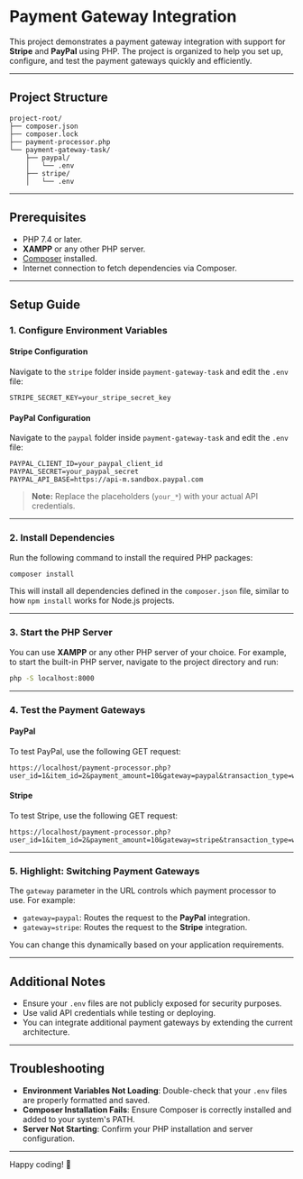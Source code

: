 # Payment Gateway Integration

This project demonstrates a payment gateway integration with support for **Stripe** and **PayPal** using PHP. The project is organized to help you set up, configure, and test the payment gateways quickly and efficiently.

---

## Project Structure

```
project-root/
├── composer.json
├── composer.lock
├── payment-processor.php
└── payment-gateway-task/
    ├── paypal/
    │   └── .env
    ├── stripe/
    │   └── .env
```

---

## Prerequisites

- PHP 7.4 or later.
- **XAMPP** or any other PHP server.
- [Composer](https://getcomposer.org/) installed.
- Internet connection to fetch dependencies via Composer.

---

## Setup Guide

### 1. Configure Environment Variables

#### Stripe Configuration
Navigate to the `stripe` folder inside `payment-gateway-task` and edit the `.env` file:

```
STRIPE_SECRET_KEY=your_stripe_secret_key
```

#### PayPal Configuration
Navigate to the `paypal` folder inside `payment-gateway-task` and edit the `.env` file:

```
PAYPAL_CLIENT_ID=your_paypal_client_id
PAYPAL_SECRET=your_paypal_secret
PAYPAL_API_BASE=https://api-m.sandbox.paypal.com
```

> **Note:** Replace the placeholders (`your_*`) with your actual API credentials.

---

### 2. Install Dependencies

Run the following command to install the required PHP packages:

```bash
composer install
```

This will install all dependencies defined in the `composer.json` file, similar to how `npm install` works for Node.js projects.

---

### 3. Start the PHP Server

You can use **XAMPP** or any other PHP server of your choice. For example, to start the built-in PHP server, navigate to the project directory and run:

```bash
php -S localhost:8000
```

---

### 4. Test the Payment Gateways

#### PayPal
To test PayPal, use the following GET request:

```
https://localhost/payment-processor.php?user_id=1&item_id=2&payment_amount=10&gateway=paypal&transaction_type=wallet_reload
```

#### Stripe
To test Stripe, use the following GET request:

```
https://localhost/payment-processor.php?user_id=1&item_id=2&payment_amount=10&gateway=stripe&transaction_type=wallet_reload
```

---

### 5. Highlight: Switching Payment Gateways

The `gateway` parameter in the URL controls which payment processor to use. For example:

- `gateway=paypal`: Routes the request to the **PayPal** integration.
- `gateway=stripe`: Routes the request to the **Stripe** integration.

You can change this dynamically based on your application requirements.

---

## Additional Notes

- Ensure your `.env` files are not publicly exposed for security purposes.
- Use valid API credentials while testing or deploying.
- You can integrate additional payment gateways by extending the current architecture.

---

## Troubleshooting

- **Environment Variables Not Loading**: Double-check that your `.env` files are properly formatted and saved.
- **Composer Installation Fails**: Ensure Composer is correctly installed and added to your system's PATH.
- **Server Not Starting**: Confirm your PHP installation and server configuration.

---

Happy coding! 🚀
